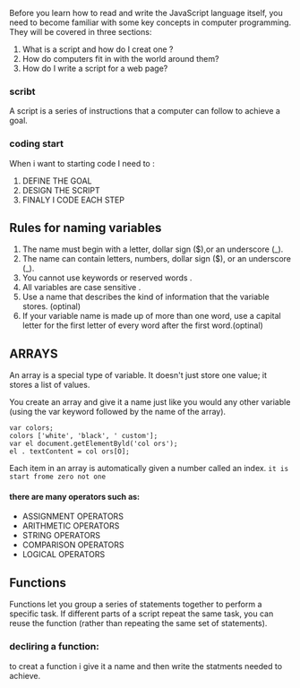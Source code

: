 Before you learn how to read and write the JavaScript
language itself, you need to become familiar with some key
concepts in computer programming. They will be covered in
three sections: 
1. What is a script and how do I creat one ?
2.  How do computers fit in with the world around them?
3. How do I write a script for a web page? 

### scribt
A script is a series of instructions that a
computer can follow to achieve a goal. 

### coding start 
When i want to starting code I need to :
1. DEFINE THE GOAL
2. DESIGN THE SCRIPT
3. FINALY I CODE EACH STEP


## Rules for naming variables 
1. The name must begin with
a letter, dollar sign ($),or an
underscore (_).
2. The name can contain letters,
numbers, dollar sign ($), or an
underscore (_).
3. You cannot use keywords or
reserved words .
4. All variables are case sensitive .
5. Use a name that describes the
kind of information that the
variable stores. (optinal)
6. If your variable name is made
up of more than one word, use a
capital letter for the first letter of
every word after the first word.(optinal)

## ARRAYS
An array is a special type of variable. It doesn't
just store one value; it stores a list of values.

You create an array and give it
a name just like you would any
other variable (using the var
keyword followed by the name of
the array). 
```
var colors;
colors ['white', 'black', ' custom'];
var el document.getElementByld('col ors');
el . textContent = col ors[O];
```
Each item in an array is
automatically given a number
called an index.  `it is start frome zero not one `
#### there are many operators such as:
* ASSIGNMENT OPERATORS
* ARITHMETIC OPERATORS
* STRING OPERATORS
* COMPARISON OPERATORS
* LOGICAL OPERATORS

## Functions 
Functions let you group a series of statements together to perform a
specific task. If different parts of a script repeat the same task, you can
reuse the function (rather than repeating the same set of statements). 
### decliring a function:
to creat a function i give it a name and then write the statments needed to achieve.